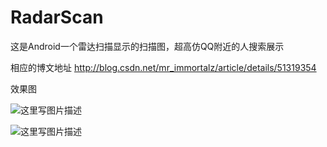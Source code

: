 # RadarScan
这是Android一个雷达扫描显示的扫描图，超高仿QQ附近的人搜索展示

相应的博文地址 http://blog.csdn.net/mr_immortalz/article/details/51319354

效果图

![这里写图片描述](http://img.blog.csdn.net/20160505001804763)

![这里写图片描述](http://img.blog.csdn.net/20160505002654525)
